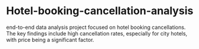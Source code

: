 # Hotel-booking-cancellation-analysis
end-to-end data analysis project focused on hotel booking cancellations. The key findings include high cancellation rates, especially for city hotels, with price being a significant factor.
